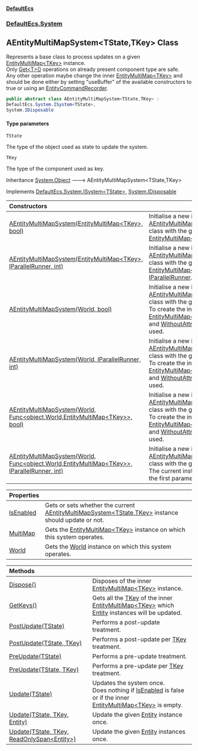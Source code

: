 #### [DefaultEcs](DefaultEcs.md 'DefaultEcs')
### [DefaultEcs.System](DefaultEcs.md#DefaultEcs.System 'DefaultEcs.System')

## AEntityMultiMapSystem<TState,TKey> Class

Represents a base class to process updates on a given [EntityMultiMap&lt;TKey&gt;](EntityMultiMap_TKey_.md 'DefaultEcs.EntityMultiMap<TKey>') instance.  
Only [Get&lt;T&gt;()](Entity.Get_T_().md 'DefaultEcs.Entity.Get<T>()') operations on already present component type are safe.  
Any other operation maybe change the inner [EntityMultiMap&lt;TKey&gt;](EntityMultiMap_TKey_.md 'DefaultEcs.EntityMultiMap<TKey>') and should be done either by setting "useBuffer" of the available constructors to true or using an [EntityCommandRecorder](EntityCommandRecorder.md 'DefaultEcs.Command.EntityCommandRecorder').

```csharp
public abstract class AEntityMultiMapSystem<TState,TKey> :
DefaultEcs.System.ISystem<TState>,
System.IDisposable
```
#### Type parameters

<a name='DefaultEcs.System.AEntityMultiMapSystem_TState,TKey_.TState'></a>

`TState`

The type of the object used as state to update the system.

<a name='DefaultEcs.System.AEntityMultiMapSystem_TState,TKey_.TKey'></a>

`TKey`

The type of the component used as key.

Inheritance [System.Object](https://docs.microsoft.com/en-us/dotnet/api/System.Object 'System.Object') &#129106; AEntityMultiMapSystem<TState,TKey>

Implements [DefaultEcs.System.ISystem&lt;](ISystem_T_.md 'DefaultEcs.System.ISystem<T>')[TState](AEntityMultiMapSystem_TState,TKey_.md#DefaultEcs.System.AEntityMultiMapSystem_TState,TKey_.TState 'DefaultEcs.System.AEntityMultiMapSystem<TState,TKey>.TState')[&gt;](ISystem_T_.md 'DefaultEcs.System.ISystem<T>'), [System.IDisposable](https://docs.microsoft.com/en-us/dotnet/api/System.IDisposable 'System.IDisposable')

| Constructors | |
| :--- | :--- |
| [AEntityMultiMapSystem(EntityMultiMap&lt;TKey&gt;, bool)](AEntityMultiMapSystem_TState,TKey_.AEntityMultiMapSystem(EntityMultiMap_TKey_,bool).md 'DefaultEcs.System.AEntityMultiMapSystem<TState,TKey>.AEntityMultiMapSystem(DefaultEcs.EntityMultiMap<TKey>, bool)') | Initialise a new instance of the [AEntityMultiMapSystem&lt;TState,TKey&gt;](AEntityMultiMapSystem_TState,TKey_.md 'DefaultEcs.System.AEntityMultiMapSystem<TState,TKey>') class with the given [EntityMultiMap&lt;TKey&gt;](EntityMultiMap_TKey_.md 'DefaultEcs.EntityMultiMap<TKey>'). |
| [AEntityMultiMapSystem(EntityMultiMap&lt;TKey&gt;, IParallelRunner, int)](AEntityMultiMapSystem_TState,TKey_.AEntityMultiMapSystem(EntityMultiMap_TKey_,IParallelRunner,int).md 'DefaultEcs.System.AEntityMultiMapSystem<TState,TKey>.AEntityMultiMapSystem(DefaultEcs.EntityMultiMap<TKey>, DefaultEcs.Threading.IParallelRunner, int)') | Initialise a new instance of the [AEntityMultiMapSystem&lt;TState,TKey&gt;](AEntityMultiMapSystem_TState,TKey_.md 'DefaultEcs.System.AEntityMultiMapSystem<TState,TKey>') class with the given [EntityMultiMap&lt;TKey&gt;](EntityMultiMap_TKey_.md 'DefaultEcs.EntityMultiMap<TKey>') and [IParallelRunner](IParallelRunner.md 'DefaultEcs.Threading.IParallelRunner'). |
| [AEntityMultiMapSystem(World, bool)](AEntityMultiMapSystem_TState,TKey_.AEntityMultiMapSystem(World,bool).md 'DefaultEcs.System.AEntityMultiMapSystem<TState,TKey>.AEntityMultiMapSystem(DefaultEcs.World, bool)') | Initialise a new instance of the [AEntityMultiMapSystem&lt;TState,TKey&gt;](AEntityMultiMapSystem_TState,TKey_.md 'DefaultEcs.System.AEntityMultiMapSystem<TState,TKey>') class with the given [World](World.md 'DefaultEcs.World').<br/>To create the inner [EntityMultiMap&lt;TKey&gt;](EntityMultiMap_TKey_.md 'DefaultEcs.EntityMultiMap<TKey>'), [WithAttribute](WithAttribute.md 'DefaultEcs.System.WithAttribute') and [WithoutAttribute](WithoutAttribute.md 'DefaultEcs.System.WithoutAttribute') attributes will be used. |
| [AEntityMultiMapSystem(World, IParallelRunner, int)](AEntityMultiMapSystem_TState,TKey_.AEntityMultiMapSystem(World,IParallelRunner,int).md 'DefaultEcs.System.AEntityMultiMapSystem<TState,TKey>.AEntityMultiMapSystem(DefaultEcs.World, DefaultEcs.Threading.IParallelRunner, int)') | Initialise a new instance of the [AEntityMultiMapSystem&lt;TState,TKey&gt;](AEntityMultiMapSystem_TState,TKey_.md 'DefaultEcs.System.AEntityMultiMapSystem<TState,TKey>') class with the given [World](World.md 'DefaultEcs.World').<br/>To create the inner [EntityMultiMap&lt;TKey&gt;](EntityMultiMap_TKey_.md 'DefaultEcs.EntityMultiMap<TKey>'), [WithAttribute](WithAttribute.md 'DefaultEcs.System.WithAttribute') and [WithoutAttribute](WithoutAttribute.md 'DefaultEcs.System.WithoutAttribute') attributes will be used. |
| [AEntityMultiMapSystem(World, Func&lt;object,World,EntityMultiMap&lt;TKey&gt;&gt;, bool)](AEntityMultiMapSystem_TState,TKey_.AEntityMultiMapSystem(World,Func_object,World,EntityMultiMap_TKey__,bool).md 'DefaultEcs.System.AEntityMultiMapSystem<TState,TKey>.AEntityMultiMapSystem(DefaultEcs.World, System.Func<object,DefaultEcs.World,DefaultEcs.EntityMultiMap<TKey>>, bool)') | Initialise a new instance of the [AEntityMultiMapSystem&lt;TState,TKey&gt;](AEntityMultiMapSystem_TState,TKey_.md 'DefaultEcs.System.AEntityMultiMapSystem<TState,TKey>') class with the given [World](World.md 'DefaultEcs.World').<br/>To create the inner [EntityMultiMap&lt;TKey&gt;](EntityMultiMap_TKey_.md 'DefaultEcs.EntityMultiMap<TKey>'), [WithAttribute](WithAttribute.md 'DefaultEcs.System.WithAttribute') and [WithoutAttribute](WithoutAttribute.md 'DefaultEcs.System.WithoutAttribute') attributes will be used. |
| [AEntityMultiMapSystem(World, Func&lt;object,World,EntityMultiMap&lt;TKey&gt;&gt;, IParallelRunner, int)](AEntityMultiMapSystem_TState,TKey_.AEntityMultiMapSystem(World,Func_object,World,EntityMultiMap_TKey__,IParallelRunner,int).md 'DefaultEcs.System.AEntityMultiMapSystem<TState,TKey>.AEntityMultiMapSystem(DefaultEcs.World, System.Func<object,DefaultEcs.World,DefaultEcs.EntityMultiMap<TKey>>, DefaultEcs.Threading.IParallelRunner, int)') | Initialise a new instance of the [AEntityMultiMapSystem&lt;TState,TKey&gt;](AEntityMultiMapSystem_TState,TKey_.md 'DefaultEcs.System.AEntityMultiMapSystem<TState,TKey>') class with the given [World](World.md 'DefaultEcs.World') and factory.<br/>The current instance will be passed as the first parameter of the factory. |

| Properties | |
| :--- | :--- |
| [IsEnabled](AEntityMultiMapSystem_TState,TKey_.IsEnabled.md 'DefaultEcs.System.AEntityMultiMapSystem<TState,TKey>.IsEnabled') | Gets or sets whether the current [AEntityMultiMapSystem&lt;TState,TKey&gt;](AEntityMultiMapSystem_TState,TKey_.md 'DefaultEcs.System.AEntityMultiMapSystem<TState,TKey>') instance should update or not. |
| [MultiMap](AEntityMultiMapSystem_TState,TKey_.MultiMap.md 'DefaultEcs.System.AEntityMultiMapSystem<TState,TKey>.MultiMap') | Gets the [EntityMultiMap&lt;TKey&gt;](EntityMultiMap_TKey_.md 'DefaultEcs.EntityMultiMap<TKey>') instance on which this system operates. |
| [World](AEntityMultiMapSystem_TState,TKey_.World.md 'DefaultEcs.System.AEntityMultiMapSystem<TState,TKey>.World') | Gets the [World](World.md 'DefaultEcs.World') instance on which this system operates. |

| Methods | |
| :--- | :--- |
| [Dispose()](AEntityMultiMapSystem_TState,TKey_.Dispose().md 'DefaultEcs.System.AEntityMultiMapSystem<TState,TKey>.Dispose()') | Disposes of the inner [EntityMultiMap&lt;TKey&gt;](EntityMultiMap_TKey_.md 'DefaultEcs.EntityMultiMap<TKey>') instance. |
| [GetKeys()](AEntityMultiMapSystem_TState,TKey_.GetKeys().md 'DefaultEcs.System.AEntityMultiMapSystem<TState,TKey>.GetKeys()') | Gets all the [TKey](AEntityMultiMapSystem_TState,TKey_.md#DefaultEcs.System.AEntityMultiMapSystem_TState,TKey_.TKey 'DefaultEcs.System.AEntityMultiMapSystem<TState,TKey>.TKey') of the inner [EntityMultiMap&lt;TKey&gt;](EntityMultiMap_TKey_.md 'DefaultEcs.EntityMultiMap<TKey>') which [Entity](Entity.md 'DefaultEcs.Entity') instances will be updated. |
| [PostUpdate(TState)](AEntityMultiMapSystem_TState,TKey_.PostUpdate(TState).md 'DefaultEcs.System.AEntityMultiMapSystem<TState,TKey>.PostUpdate(TState)') | Performs a post-update treatment. |
| [PostUpdate(TState, TKey)](AEntityMultiMapSystem_TState,TKey_.PostUpdate(TState,TKey).md 'DefaultEcs.System.AEntityMultiMapSystem<TState,TKey>.PostUpdate(TState, TKey)') | Performs a post-update per [TKey](AEntityMultiMapSystem_TState,TKey_.md#DefaultEcs.System.AEntityMultiMapSystem_TState,TKey_.TKey 'DefaultEcs.System.AEntityMultiMapSystem<TState,TKey>.TKey') treatment. |
| [PreUpdate(TState)](AEntityMultiMapSystem_TState,TKey_.PreUpdate(TState).md 'DefaultEcs.System.AEntityMultiMapSystem<TState,TKey>.PreUpdate(TState)') | Performs a pre-update treatment. |
| [PreUpdate(TState, TKey)](AEntityMultiMapSystem_TState,TKey_.PreUpdate(TState,TKey).md 'DefaultEcs.System.AEntityMultiMapSystem<TState,TKey>.PreUpdate(TState, TKey)') | Performs a pre-update per [TKey](AEntityMultiMapSystem_TState,TKey_.md#DefaultEcs.System.AEntityMultiMapSystem_TState,TKey_.TKey 'DefaultEcs.System.AEntityMultiMapSystem<TState,TKey>.TKey') treatment. |
| [Update(TState)](AEntityMultiMapSystem_TState,TKey_.Update(TState).md 'DefaultEcs.System.AEntityMultiMapSystem<TState,TKey>.Update(TState)') | Updates the system once.<br/>Does nothing if [IsEnabled](AEntityMultiMapSystem_TState,TKey_.IsEnabled.md 'DefaultEcs.System.AEntityMultiMapSystem<TState,TKey>.IsEnabled') is false or if the inner [EntityMultiMap&lt;TKey&gt;](EntityMultiMap_TKey_.md 'DefaultEcs.EntityMultiMap<TKey>') is empty. |
| [Update(TState, TKey, Entity)](AEntityMultiMapSystem_TState,TKey_.Update(TState,TKey,Entity).md 'DefaultEcs.System.AEntityMultiMapSystem<TState,TKey>.Update(TState, TKey, DefaultEcs.Entity)') | Update the given [Entity](Entity.md 'DefaultEcs.Entity') instance once. |
| [Update(TState, TKey, ReadOnlySpan&lt;Entity&gt;)](AEntityMultiMapSystem_TState,TKey_.Update(TState,TKey,ReadOnlySpan_Entity_).md 'DefaultEcs.System.AEntityMultiMapSystem<TState,TKey>.Update(TState, TKey, System.ReadOnlySpan<DefaultEcs.Entity>)') | Update the given [Entity](Entity.md 'DefaultEcs.Entity') instances once. |
